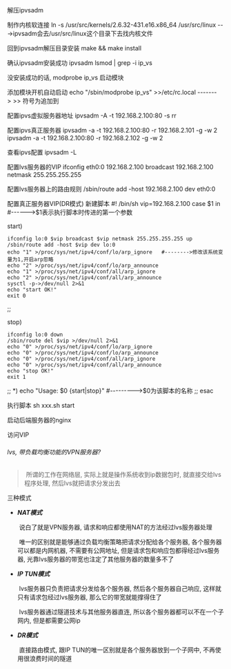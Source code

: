 解压ipvsadm

制作内核软连接 ln -s /usr/src/kernels/2.6.32-431.e16.x86_64 /usr/src/linux  --->ipvsadm会去/usr/src/linux这个目录下去找内核文件

回到ipvsadm解压目录安装 make && make install

确认ipvsadm安装成功 
ipvsadm 
lsmod | grep -i ip_vs

没安装成功的话, modprobe ip_vs 启动模块

添加模块开机自动启动
echo "/sbin/modprobe ip_vs" >>/etc/rc.local  ------->  >> 符号为追加到

配置ipvs虚拟服务器地址
ipvsadm -A -t 192.168.2.100:80 -s rr

配置ipvs真正服务器
ipvsadm -a -t 192.168.2.100:80 -r 192.168.2.101 -g -w 2
ipvsadm -a -t 192.168.2.100:80 -r 192.168.2.102 -g -w 2

查看ipvs配置
ipvsadm -L

配置lvs服务器的VIP
ifconfig eth0:0 192.168.2.100 broadcast 192.168.2.100 netmask 255.255.255.255

配置lvs服务器上的路由规则
/sbin/route add -host 192.168.2.100 dev eth0:0


配置真正服务器VIP(DR模式)
新建脚本
#! /bin/sh
vip=192.168.2.100
case $1 in             #------>$1表示执行脚本时传进的第一个参数

start)

    ifconfig lo:0 $vip broadcast $vip netmask 255.255.255.255 up
    /sbin/route add -host $vip dev lo:0
    echo "1" >/proc/sys/net/ipv4/conf/lo/arp_ignore   #-------->修改该系统变量为1,开启arp忽略
    echo "2" >/proc/sys/net/ipv4/conf/lo/arp_announce
    echo "1" >/proc/sys/net/ipv4/conf/all/arp_ignore
    echo "2" >/proc/sys/net/ipv4/conf/all/arp_announce
    sysctl -p->/dev/null 2>&1
    echo "start OK!"
    exit 0
;;

stop)

    ifconfig lo:0 down
    /sbin/route del $vip >/dev/null 2>&1
    echo "0" >/proc/sys/net/ipv4/conf/lo/arp_ignore
    echo "0" >/proc/sys/net/ipv4/conf/lo/arp_announce
    echo "0" >/proc/sys/net/ipv4/conf/all/arp_ignore
    echo "0" >/proc/sys/net/ipv4/conf/all/arp_announce
    echo "stop OK!"
    exit 1
;;
*)
    echo "Usage: $0 {start|stop}"     #--------->$0为该脚本的名称
;;
esac

执行脚本 sh xxx.sh start

启动后端服务器的nginx

访问VIP



###### lvs, 带负载均衡功能的VPN服务器?

>   ​	所谓的工作在网络层, 实际上就是操作系统收到ip数据包时, 就直接交给lvs程序处理, 然后lvs就把请求分发出去

三种模式

*   ***NAT模式*** 

    ​	说白了就是VPN服务器, 请求和响应都使用NAT的方法经过lvs服务器处理 

    ​	唯一的区别就是能够通过负载均衡策略把请求分配给各个服务器, 各个服务器可以都是内网机器, 不需要有公网地址, 但是请求包和响应包都得经过lvs服务器, 光靠lvs服务器的带宽也注定了其他服务器的数量多不了

*   ***IP TUN模式***

    ​	lvs服务器只负责把请求分发给各个服务器, 然后各个服务器自己响应, 这样就只有请求包经过lvs服务器, 那么它的带宽就能撑得住了

    ​	lvs服务器通过隧道技术与其他服务器直连, 所以各个服务器都可以不在一个子网内, 但是都需要公网ip

*   ***DR模式***

    ​	直接路由模式, 跟IP TUN的唯一区别就是各个服务器放到一个子网中, 不再使用很浪费时间的隧道

